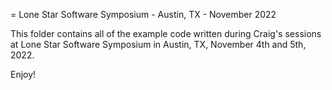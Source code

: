 = Lone Star Software Symposium - Austin, TX - November 2022

This folder contains all of the example code written during Craig's sessions
at Lone Star Software Symposium in Austin, TX, November 4th and 5th, 2022.


Enjoy!

